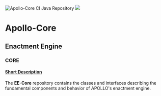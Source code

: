 ![Apollo-Core CI Java Repository](https://github.com/Apollo-Core/EE-Core/workflows/Apollo-Core%20CI%20Java%20Repository/badge.svg) 
[![](https://jitpack.io/v/Apollo-Core/EE-Core.svg)](https://jitpack.io/#Apollo-Core/EE-Core) 

# Apollo-Core

## Enactment Engine

### CORE

#### <ins>**Short Description**</ins> 

The **EE-Core** repository contains the classes and interfaces describing the fundamental components and behavior of APOLLO's enactment engine.
